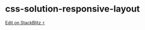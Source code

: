 # css-solution-responsive-layout

[Edit on StackBlitz ⚡️](https://stackblitz.com/edit/css-solution-responsive-layout)